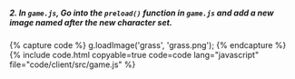 
##### 2. In `game.js`, Go into the `preload()` _function_ in `game.js` and add a new image named after the new character set.

{% capture code %}
g.loadImage('grass', 'grass.png');
{% endcapture %}
{% include code.html copyable=true code=code lang="javascript" file="code/client/src/game.js" %}
